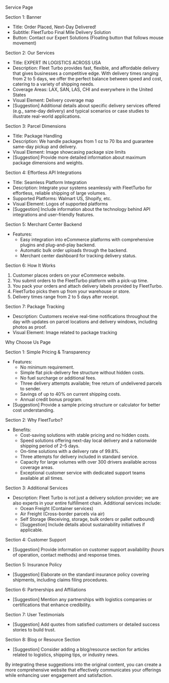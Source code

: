 Service Page

Section 1: Banner
- Title: Order Placed, Next-Day Delivered!
- Subtitle: FleetTurbo Final Mile Delivery Solution
- Button: Contact our Expert Solutions (Floating button that follows mouse movement)

Section 2: Our Services
- Title: EXPERT IN LOGISTICS ACROSS USA
- Description: Fleet Turbo provides fast, flexible, and affordable delivery that gives businesses a competitive edge. With delivery times ranging from 2 to 5 days, we offer the perfect balance between speed and cost, catering to a variety of shipping needs.
- Coverage Areas: LAX, SAN, LAS, CHI and everywhere in the United States
- Visual Element: Delivery coverage map
- [Suggestion] Additional details about specific delivery services offered (e.g., same-day delivery) and typical scenarios or case studies to illustrate real-world applications.

Section 3: Parcel Dimensions
- Title: Package Handling
- Description: We handle packages from 1 oz to 70 lbs and guarantee same-day pickup and delivery.
- Visual Element: Image showcasing package size limits
- [Suggestion] Provide more detailed information about maximum package dimensions and weights.

Section 4: Effortless API Integrations
- Title: Seamless Platform Integration
- Description: Integrate your systems seamlessly with FleetTurbo for effortless, reliable shipping of large volumes.
- Supported Platforms: Walmart US, Shopify, etc.
- Visual Element: Logos of supported platforms
- [Suggestion] Include information about the technology behind API integrations and user-friendly features.

Section 5: Merchant Center Backend
- Features:
  - Easy integration into eCommerce platforms with comprehensive plugins and plug-and-play backend.
  - Automatic bulk order uploads through the backend.
  - Merchant center dashboard for tracking delivery status.
  
Section 6: How It Works
1. Customer places orders on your eCommerce website.
2. You submit orders to the FleetTurbo platform with a pick-up time.
3. You pack your orders and attach delivery labels provided by FleetTurbo.
4. FleetTurbo picks them up from your warehouse or store.
5. Delivery times range from 2 to 5 days after receipt.

Section 7: Package Tracking
- Description: Customers receive real-time notifications throughout the day with updates on parcel locations and delivery windows, including photos as proof.
- Visual Element: Image related to package tracking

Why Choose Us Page

Section 1: Simple Pricing & Transparency
- Features:
  - No minimum requirement.
  - Simple flat pick-delivery fee structure without hidden costs.
  - No fuel surcharge or additional fees.
  - Three delivery attempts available; free return of undelivered parcels to sender.
  - Savings of up to 40% on current shipping costs.
  - Annual credit bonus program.
- [Suggestion] Provide a sample pricing structure or calculator for better cost understanding.

Section 2: Why FleetTurbo?
- Benefits:
  - Cost-saving solutions with stable pricing and no hidden costs.
  - Speed solutions offering next-day local delivery and a nationwide shipping period of 2–5 days.
  - On-time solutions with a delivery rate of 99.8%.
  - Three attempts for delivery included in standard service.
  - Capacity for large volumes with over 300 drivers available across coverage areas.
  - Exceptional customer service with dedicated support teams available at all times.
  
Section 3: Additional Services 
- Description: Fleet Turbo is not just a delivery solution provider; we are also experts in your entire fulfillment chain. Additional services include:
   - Ocean Freight (Container services)
   - Air Freight (Cross-border parcels via air)
   - Self Storage (Receiving, storage, bulk orders or pallet outbound)
   - [Suggestion] Include details about sustainability initiatives if applicable.

Section 4: Customer Support 
- [Suggestion] Provide information on customer support availability (hours of operation, contact methods) and response times.

Section 5: Insurance Policy 
- [Suggestion] Elaborate on the standard insurance policy covering shipments, including claims filing procedures.

Section 6: Partnerships and Affiliations 
- [Suggestion] Mention any partnerships with logistics companies or certifications that enhance credibility.

Section 7: User Testimonials 
- [Suggestion] Add quotes from satisfied customers or detailed success stories to build trust.

Section 8: Blog or Resource Section 
- [Suggestion] Consider adding a blog/resource section for articles related to logistics, shipping tips, or industry news. 

By integrating these suggestions into the original content, you can create a more comprehensive website that effectively communicates your offerings while enhancing user engagement and satisfaction.